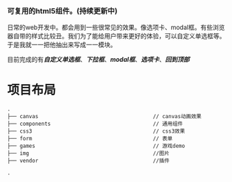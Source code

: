 ### 可复用的html5组件。(持续更新中)

日常的web开发中。都会用到一些很常见的效果。像选项卡、modal框。有些浏览器自带的样式比较丑。我们为了能给用户带来更好的体验，可以自定义单选框等。于是我就一一把他抽出来写成一一模块。

目前完成的有***自定义单选框***、***下拉框***、***modal框***、***选项卡***、***回到顶部***

 
# 项目布局

```
.
├──	canvas                                     // canvas动画效果
├── components                                 // 通用组件
├── css3                                       // css3效果
├── form                                       // 表单
├── games                                      // 游戏demo
├── img                                        //图片
├── vendor                                     //插件

.

```